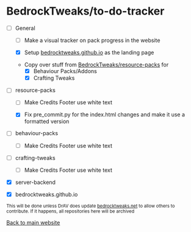 # BedrockTweaks/to-do-tracker

- [ ]	General
	- [ ]	Make a visual tracker on pack progress in the website
	
	- [x]	Setup [bedrocktweaks.github.io](https://bedrocktweaks.github.io) as the landing page
	- Copy over stuff from [BedrockTweaks/resource-packs](https://github.com/BedrockTweaks/resource-packs) for
		- [x]	Behaviour Packs/Addons
		- [x]	Crafting Tweaks

- [ ]	resource-packs
	- [ ]	Make Credits Footer use white text
	
	- [x]	Fix pre_commit.py for the index.html changes and make it use a formatted version
- [ ]	behaviour-packs
	- [ ]	Make Credits Footer use white text
- [ ]	crafting-tweaks
	- [ ]	Make Credits Footer use white text
- [x]	server-backend

- [x]	bedrocktweaks.github.io

<sub>This will be done unless DrAV does update [bedrocktweaks.net](https://bedrocktweaks.net) to allow others to contribute. If it happens, all repositories here will be archived</sub>

[Back to main website](https://bedrocktweaks.github.io)